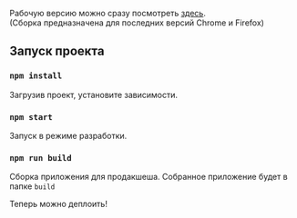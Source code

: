 Рабочую версию можно сразу посмотреть [здесь](https://company-repositories-viewer.vercel.app/). <br>
(Сборка предназначена для последних версий Chrome и Firefox)

## Запуск проекта

### `npm install`

Загрузив проект, установите зависимости.

### `npm start`

Запуск в режиме разработки.

### `npm run build`

Сборка приложения для продакшеша. Собранное приложение будет в папке `build`

Теперь можно деплоить!



